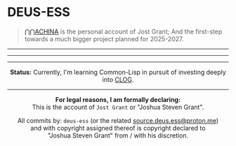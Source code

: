 # DEUS-ESS
> [⋂⋂ACHINA](https://nnachina-org.github.io) is the personal account of Jost Grant; And the first-step towards a much bigger project planned for 2025-2027.

--- 

---

---
<p align="center">
  <strong>Status:</strong> Currently, I'm learning Common-Lisp in pursuit of investing deeply into <a href="https://github.com/rabbibotton/clog">CLOG</a>.
</p>

---

<div align="center">

**For legal reasons, I am formally declaring:**  
This is the account of `Jost Grant` or "Joshua Steven Grant". <br>  


All commits by: `deus-ess` (or the related source.deus.ess@proton.me)<br>
and with copyright assigned thereof is copyright declared to<br>
"Joshua Steven Grant" from / with his discretion.

</div>

